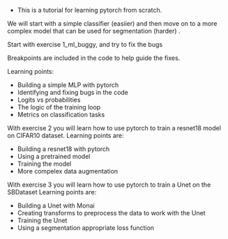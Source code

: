 - This is a tutorial for learning pytorch from scratch.


We will start with a simple classifier (easiier) and then move on to a more complex model that can be used for segmentation (harder) .

Start with exercise 1_ml_buggy, and try to fix the bugs

Breakpoints are included in the code to help guide the fixes.

Learning points:
  - Building a simple MLP with pytorch
  - Identifying and fixing bugs in the code
  - Logits vs probabilities
  - The logic of the training loop
  - Metrics on classification tasks

With exercise 2 you will learn how to use pytorch to train a resnet18 model on CIFAR10 dataset.
Learning points are:
  - Building a resnet18 with pytorch
  - Using a pretrained model
  - Training the model
  - More compelex data augmentation


With exercise 3 you will learn how to use pytorch to train a Unet on the SBDataset
Learning points are: 
  - Building a Unet with Monai
  - Creating transforms to preprocess the data to work with the Unet
  - Training the Unet
  - Using a segmentation appropriate loss function